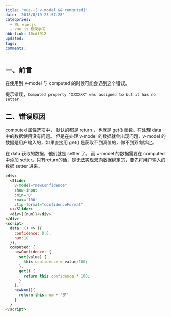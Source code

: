 ```yaml
---
title: 'vue--[ v-model && computed]'
date: '2018/8/19 23:57:28'
categories:
  - 四、vue.js
  - vue.js 框架学习
abbrlink: 10cdf912
updated:
tags:
comments:
---
```

## 一、前言

在使用到 v-model 与 computed 的时候可能会遇到这个错误。

提示错误，`Computed property "XXXXXX" was assigned to but it has no setter. `

## 二、错误原因

computed 属性选项中，
默认的都是 return ，也就是 get() 函数。在处理 data 中的数据使用没有问题。
但是在处理 v-model 的数据就会出现问题，v-model 的数据是用户输入的，如果直接用 get() 是获取不到真值的，做不到双向绑定。

在 data 获取的数据，他们就是 setter 了。
而 v-model 的数据需要在 computed 中添加 setter。只有return的话，是无法实现双向数据绑定的，要先将用户输入的数据 setter 进来。

```HTML
<div>
  <Slider
    v-model="newConfidence"
    show-input
    :min='0'
    :max='100'
    :tip-format="confidenceFormat"
  ></Slider>
  <div>{{num}}</div>
</div>
<script>
  data: () => ({
    confidence: 0.6,
    num:10
  }),
  computed: {
    newConfidence: {
      set(value) {
        this.confidence = value/100;
      },
      get() {
        return this.confidence * 100;
      }
    },
    newNum(){
      return this.num + '岁'
    }
  }
</script>
```
